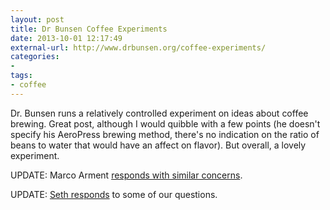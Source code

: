 ```yaml
---
layout: post
title: Dr Bunsen Coffee Experiments
date: 2013-10-01 12:17:49
external-url: http://www.drbunsen.org/coffee-experiments/
categories:
- 
tags:
- coffee
---
```

Dr. Bunsen runs a relatively controlled experiment on ideas about coffee brewing. Great post, although I would quibble with a few points (he doesn't specify his AeroPress brewing method, there's no indication on the ratio of beans to water that would have an affect on flavor). But overall, a lovely experiment. 

UPDATE: Marco Arment [responds with similar concerns](http://www.marco.org/2013/10/01/coffee-experiments).

UPDATE: [Seth responds](http://www.drbunsen.org/coffee-experiments/#update) to some of our questions. 